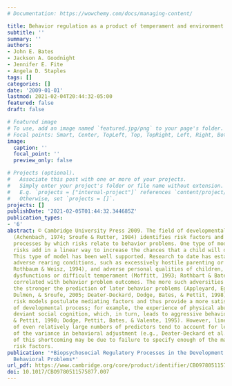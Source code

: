 ```yaml
---
# Documentation: https://wowchemy.com/docs/managing-content/

title: Behavior regulation as a product of temperament and environment
subtitle: ''
summary: ''
authors:
- John E. Bates
- Jackson A. Goodnight
- Jennifer E. Fite
- Angela D. Staples
tags: []
categories: []
date: '2009-01-01'
lastmod: 2021-02-04T20:44:32-05:00
featured: false
draft: false

# Featured image
# To use, add an image named `featured.jpg/png` to your page's folder.
# Focal points: Smart, Center, TopLeft, Top, TopRight, Left, Right, BottomLeft, Bottom, BottomRight.
image:
  caption: ''
  focal_point: ''
  preview_only: false

# Projects (optional).
#   Associate this post with one or more of your projects.
#   Simply enter your project's folder or file name without extension.
#   E.g. `projects = ["internal-project"]` references `content/project/deep-learning/index.md`.
#   Otherwise, set `projects = []`.
projects: []
publishDate: '2021-02-05T01:44:32.344685Z'
publication_types:
- '6'
abstract: © Cambridge University Press 2009. The field of developmental psychopathology
  (Achenbach, 1974; Sroufe & Rutter, 1984) identifies risk factors and models the
  processes by which risks relate to behavior problems. One type of model posits that
  risks add in a linear way to increase the chances that a child will develop problems.
  This type of model has been well supported. Research to date has established that
  adverse rearing conditions, such as excessively hostile parenting or poverty (e.g.,
  Rothbaum & Weisz, 1994), and adverse personal qualities of children, such as neurological
  dysfunctions or difficult temperament (Moffitt, 1993; Rothbart & Bates, 2006), are
  correlated with behavior problem outcomes. The more such adversities are present,
  the stronger the prediction of later behavior problems (Appleyard, Egeland, van
  Dulmen, & Sroufe, 2005; Deater-Deckard, Dodge, Bates, & Pettit, 1998). Some additive
  risk models postulate mediating factors and thus provide a more satisfying account
  of developmental process; for example, the experience of physical abuse leads to
  deviant social cognition, which, in turn, leads to aggressive behavior (Dodge, Bates,
  & Pettit, 1990; Dodge, Pettit, Bates, & Valente, 1995). However, linear combinations
  of even relatively large numbers of predictors tend to account for less than half
  of the variance in behavioral adjustment (e.g., Deater-Deckard et al., 1998). Part
  of this shortcoming may be due to failure to specify enough of the many possible
  risk factors.
publication: '*Biopsychosocial Regulatory Processes in the Development of Childhood
  Behavioral Problems*'
url_pdf: https://www.cambridge.org/core/product/identifier/CBO9780511575877A013/type/book_part
doi: 10.1017/CBO9780511575877.007
---
```


